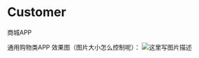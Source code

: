 # Customer
商城APP

通用购物类APP
效果图（图片大小怎么控制呢）：
![这里写图片描述](http://img.blog.csdn.net/20151230224621236?watermark/2/text/aHR0cDovL2Jsb2cuY3Nkbi5uZXQv/font/5a6L5L2T/fontsize/400/fill/I0JBQkFCMA==/dissolve/70/gravity/Center)
